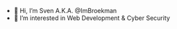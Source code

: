 - 👋 Hi, I’m Sven A.K.A. @ImBroekman
- 👀 I’m interested in Web Development & Cyber Security

<!---
ImBroekman/ImBroekman is a ✨ special ✨ repository because its `README.md` (this file) appears on your GitHub profile.
You can click the Preview link to take a look at your changes.
--->
